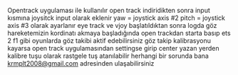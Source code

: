 Opentrack uygulaması ile kullanılır open track indiridikten sonra input kısmına joysitck input olarak eklenir yaw = joystick axis #2 pitch = joystick axis #3 olarak ayarlanır eye track ve vjoy başlatıldıktan sonra logda göz hareketemizin kordinatı akmaya başladığında open trackdan starta basıp ets 2 f1 gibi oyunlarda göz takibi aktif edebilirsiniz göz takip kalibrasyonu kayarsa open track uygulamasından settingse girip center yazan yerden kalibre tuşu olarak rastgele tuş atanılabilir herhangi bir sorunda bana krmplt2008@gmail.com adresinden ulaşabilirsiniz
